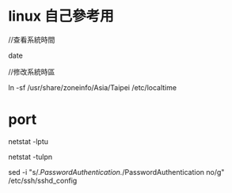# linux 自己參考用


//查看系統時間

date

//修改系統時區

ln -sf /usr/share/zoneinfo/Asia/Taipei /etc/localtime


# port

netstat -lptu

netstat -tulpn



sed -i "s/.*PasswordAuthentication.*/PasswordAuthentication no/g" /etc/ssh/sshd_config

